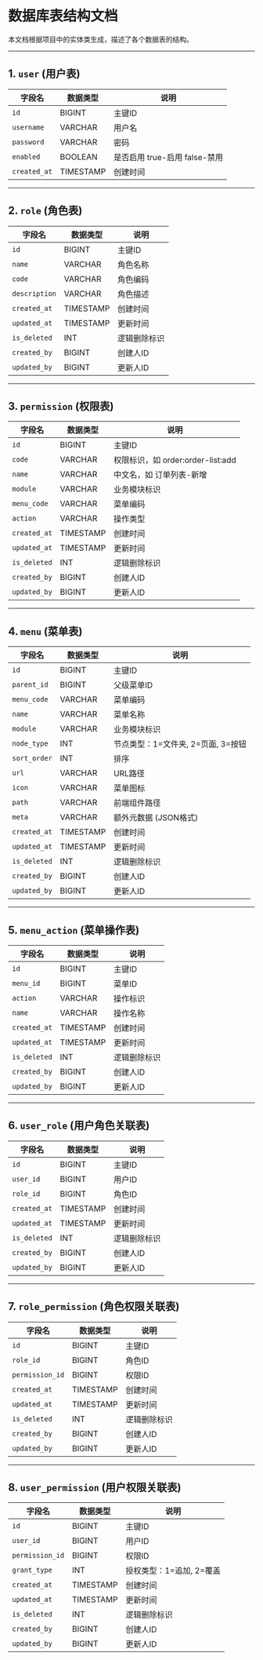 # 数据库表结构文档

本文档根据项目中的实体类生成，描述了各个数据表的结构。

---

## 1. `user` (用户表)

| 字段名 | 数据类型 | 说明 |
| --- | --- | --- |
| `id` | BIGINT | 主键ID |
| `username` | VARCHAR | 用户名 |
| `password` | VARCHAR | 密码 |
| `enabled` | BOOLEAN | 是否启用 true-启用 false-禁用 |
| `created_at` | TIMESTAMP | 创建时间 |

---

## 2. `role` (角色表)

| 字段名 | 数据类型 | 说明 |
| --- | --- | --- |
| `id` | BIGINT | 主键ID |
| `name` | VARCHAR | 角色名称 |
| `code` | VARCHAR | 角色编码 |
| `description` | VARCHAR | 角色描述 |
| `created_at` | TIMESTAMP | 创建时间 |
| `updated_at` | TIMESTAMP | 更新时间 |
| `is_deleted` | INT | 逻辑删除标识 |
| `created_by` | BIGINT | 创建人ID |
| `updated_by` | BIGINT | 更新人ID |

---

## 3. `permission` (权限表)

| 字段名 | 数据类型 | 说明 |
| --- | --- | --- |
| `id` | BIGINT | 主键ID |
| `code` | VARCHAR | 权限标识，如 order:order-list:add |
| `name` | VARCHAR | 中文名，如 订单列表-新增 |
| `module` | VARCHAR | 业务模块标识 |
| `menu_code` | VARCHAR | 菜单编码 |
| `action` | VARCHAR | 操作类型 |
| `created_at` | TIMESTAMP | 创建时间 |
| `updated_at` | TIMESTAMP | 更新时间 |
| `is_deleted` | INT | 逻辑删除标识 |
| `created_by` | BIGINT | 创建人ID |
| `updated_by` | BIGINT | 更新人ID |

---

## 4. `menu` (菜单表)

| 字段名 | 数据类型 | 说明 |
| --- | --- | --- |
| `id` | BIGINT | 主键ID |
| `parent_id` | BIGINT | 父级菜单ID |
| `menu_code` | VARCHAR | 菜单编码 |
| `name` | VARCHAR | 菜单名称 |
| `module` | VARCHAR | 业务模块标识 |
| `node_type` | INT | 节点类型：1=文件夹, 2=页面, 3=按钮 |
| `sort_order` | INT | 排序 |
| `url` | VARCHAR | URL路径 |
| `icon` | VARCHAR | 菜单图标 |
| `path` | VARCHAR | 前端组件路径 |
| `meta` | VARCHAR | 额外元数据 (JSON格式) |
| `created_at` | TIMESTAMP | 创建时间 |
| `updated_at` | TIMESTAMP | 更新时间 |
| `is_deleted` | INT | 逻辑删除标识 |
| `created_by` | BIGINT | 创建人ID |
| `updated_by` | BIGINT | 更新人ID |

---

## 5. `menu_action` (菜单操作表)

| 字段名 | 数据类型 | 说明 |
| --- | --- | --- |
| `id` | BIGINT | 主键ID |
| `menu_id` | BIGINT | 菜单ID |
| `action` | VARCHAR | 操作标识 |
| `name` | VARCHAR | 操作名称 |
| `created_at` | TIMESTAMP | 创建时间 |
| `updated_at` | TIMESTAMP | 更新时间 |
| `is_deleted` | INT | 逻辑删除标识 |
| `created_by` | BIGINT | 创建人ID |
| `updated_by` | BIGINT | 更新人ID |

---

## 6. `user_role` (用户角色关联表)

| 字段名 | 数据类型 | 说明 |
| --- | --- | --- |
| `id` | BIGINT | 主键ID |
| `user_id` | BIGINT | 用户ID |
| `role_id` | BIGINT | 角色ID |
| `created_at` | TIMESTAMP | 创建时间 |
| `updated_at` | TIMESTAMP | 更新时间 |
| `is_deleted` | INT | 逻辑删除标识 |
| `created_by` | BIGINT | 创建人ID |
| `updated_by` | BIGINT | 更新人ID |

---

## 7. `role_permission` (角色权限关联表)

| 字段名 | 数据类型 | 说明 |
| --- | --- | --- |
| `id` | BIGINT | 主键ID |
| `role_id` | BIGINT | 角色ID |
| `permission_id` | BIGINT | 权限ID |
| `created_at` | TIMESTAMP | 创建时间 |
| `updated_at` | TIMESTAMP | 更新时间 |
| `is_deleted` | INT | 逻辑删除标识 |
| `created_by` | BIGINT | 创建人ID |
| `updated_by` | BIGINT | 更新人ID |

---

## 8. `user_permission` (用户权限关联表)

| 字段名 | 数据类型 | 说明 |
| --- | --- | --- |
| `id` | BIGINT | 主键ID |
| `user_id` | BIGINT | 用户ID |
| `permission_id` | BIGINT | 权限ID |
| `grant_type` | INT | 授权类型：1=追加, 2=覆盖 |
| `created_at` | TIMESTAMP | 创建时间 |
| `updated_at` | TIMESTAMP | 更新时间 |
| `is_deleted` | INT | 逻辑删除标识 |
| `created_by` | BIGINT | 创建人ID |
| `updated_by` | BIGINT | 更新人ID |
